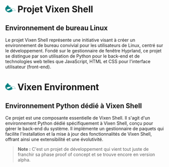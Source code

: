 # ![vixen logo](./vixen_logo_md.png) Projet Vixen Shell

## Environnement de bureau Linux

Le projet Vixen Shell représente une initiative visant à créer un environnement de bureau convivial pour les utilisateurs de Linux, centré sur le développement. Fondé sur le gestionnaire de fenêtre Hyprland, ce projet se distingue par son utilisation de Python pour le back-end et de technologies web telles que JavaScript, HTML et CSS pour l'interface utilisateur (front-end).

# ![vixen logo](./vixen_logo_md.png) Vixen Environment

## Environnement Python dédié à Vixen Shell

Ce projet est une composante essentielle de Vixen Shell. Il s'agit d'un environnement Python dédié spécifiquement à Vixen Shell, conçu pour gérer le back-end du système. Il implémente un gestionnaire de paquets qui facilite l'installation et la mise à jour des fonctionnalités de Vixen Shell, offrant ainsi une extensibilité et une évolutivité.

> **Note :** C'est un projet de développement qui vient tout juste de franchir sa phase proof of concept et se trouve encore en version alpha.
